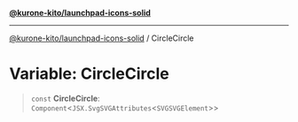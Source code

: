 [**@kurone-kito/launchpad-icons-solid**](../README.md)

***

[@kurone-kito/launchpad-icons-solid](../globals.md) / CircleCircle

# Variable: CircleCircle

> `const` **CircleCircle**: `Component`\<`JSX.SvgSVGAttributes`\<`SVGSVGElement`\>\>
